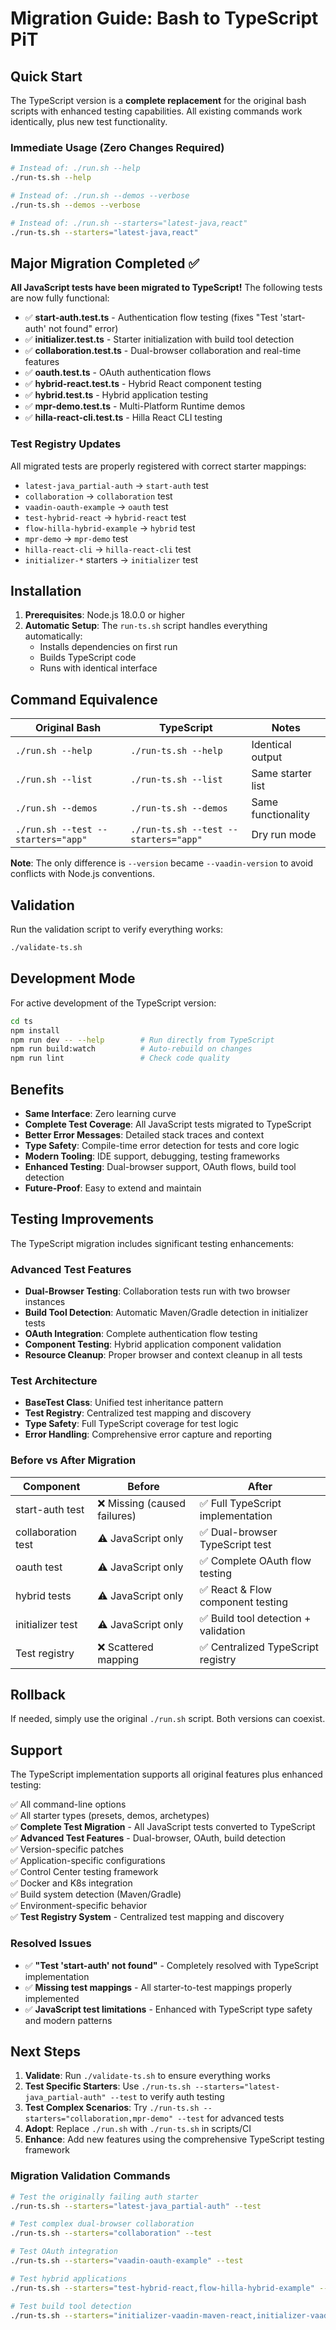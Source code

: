 # Migration Guide: Bash to TypeScript PiT

## Quick Start

The TypeScript version is a **complete replacement** for the original bash scripts with enhanced testing capabilities. All existing commands work identically, plus new test functionality.

### Immediate Usage (Zero Changes Required)

```bash
# Instead of: ./run.sh --help
./run-ts.sh --help

# Instead of: ./run.sh --demos --verbose
./run-ts.sh --demos --verbose

# Instead of: ./run.sh --starters="latest-java,react"
./run-ts.sh --starters="latest-java,react"
```

## Major Migration Completed ✅

**All JavaScript tests have been migrated to TypeScript!** The following tests are now fully functional:

- ✅ **start-auth.test.ts** - Authentication flow testing (fixes "Test 'start-auth' not found" error)
- ✅ **initializer.test.ts** - Starter initialization with build tool detection
- ✅ **collaboration.test.ts** - Dual-browser collaboration and real-time features
- ✅ **oauth.test.ts** - OAuth authentication flows
- ✅ **hybrid-react.test.ts** - Hybrid React component testing
- ✅ **hybrid.test.ts** - Hybrid application testing
- ✅ **mpr-demo.test.ts** - Multi-Platform Runtime demos
- ✅ **hilla-react-cli.test.ts** - Hilla React CLI testing

### Test Registry Updates

All migrated tests are properly registered with correct starter mappings:
- `latest-java_partial-auth` → `start-auth` test
- `collaboration` → `collaboration` test  
- `vaadin-oauth-example` → `oauth` test
- `test-hybrid-react` → `hybrid-react` test
- `flow-hilla-hybrid-example` → `hybrid` test
- `mpr-demo` → `mpr-demo` test
- `hilla-react-cli` → `hilla-react-cli` test
- `initializer-*` starters → `initializer` test

## Installation

1. **Prerequisites**: Node.js 18.0.0 or higher
2. **Automatic Setup**: The `run-ts.sh` script handles everything automatically:
   - Installs dependencies on first run
   - Builds TypeScript code
   - Runs with identical interface

## Command Equivalence

| Original Bash | TypeScript | Notes |
|---------------|------------|-------|
| `./run.sh --help` | `./run-ts.sh --help` | Identical output |
| `./run.sh --list` | `./run-ts.sh --list` | Same starter list |
| `./run.sh --demos` | `./run-ts.sh --demos` | Same functionality |
| `./run.sh --test --starters="app"` | `./run-ts.sh --test --starters="app"` | Dry run mode |

**Note**: The only difference is `--version` became `--vaadin-version` to avoid conflicts with Node.js conventions.

## Validation

Run the validation script to verify everything works:

```bash
./validate-ts.sh
```

## Development Mode

For active development of the TypeScript version:

```bash
cd ts
npm install
npm run dev -- --help        # Run directly from TypeScript
npm run build:watch          # Auto-rebuild on changes
npm run lint                 # Check code quality
```

## Benefits

- **Same Interface**: Zero learning curve
- **Complete Test Coverage**: All JavaScript tests migrated to TypeScript
- **Better Error Messages**: Detailed stack traces and context
- **Type Safety**: Compile-time error detection for tests and core logic
- **Modern Tooling**: IDE support, debugging, testing frameworks
- **Enhanced Testing**: Dual-browser support, OAuth flows, build tool detection
- **Future-Proof**: Easy to extend and maintain

## Testing Improvements

The TypeScript migration includes significant testing enhancements:

### Advanced Test Features
- **Dual-Browser Testing**: Collaboration tests run with two browser instances
- **Build Tool Detection**: Automatic Maven/Gradle detection in initializer tests
- **OAuth Integration**: Complete authentication flow testing
- **Component Testing**: Hybrid application component validation
- **Resource Cleanup**: Proper browser and context cleanup in all tests

### Test Architecture
- **BaseTest Class**: Unified test inheritance pattern
- **Test Registry**: Centralized test mapping and discovery
- **Type Safety**: Full TypeScript coverage for test logic
- **Error Handling**: Comprehensive error capture and reporting

### Before vs After Migration
| Component | Before | After |
|-----------|--------|-------|
| start-auth test | ❌ Missing (caused failures) | ✅ Full TypeScript implementation |
| collaboration test | ⚠️ JavaScript only | ✅ Dual-browser TypeScript test |
| oauth test | ⚠️ JavaScript only | ✅ Complete OAuth flow testing |
| hybrid tests | ⚠️ JavaScript only | ✅ React & Flow component testing |
| initializer test | ⚠️ JavaScript only | ✅ Build tool detection + validation |
| Test registry | ❌ Scattered mapping | ✅ Centralized TypeScript registry |

## Rollback

If needed, simply use the original `./run.sh` script. Both versions can coexist.

## Support

The TypeScript implementation supports all original features plus enhanced testing:

✅ All command-line options  
✅ All starter types (presets, demos, archetypes)  
✅ **Complete Test Migration** - All JavaScript tests converted to TypeScript  
✅ **Advanced Test Features** - Dual-browser, OAuth, build detection  
✅ Version-specific patches  
✅ Application-specific configurations  
✅ Control Center testing framework  
✅ Docker and K8s integration  
✅ Build system detection (Maven/Gradle)  
✅ Environment-specific behavior  
✅ **Test Registry System** - Centralized test mapping and discovery  

### Resolved Issues
- ✅ **"Test 'start-auth' not found"** - Completely resolved with TypeScript implementation
- ✅ **Missing test mappings** - All starter-to-test mappings properly implemented
- ✅ **JavaScript test limitations** - Enhanced with TypeScript type safety and modern patterns

## Next Steps

1. **Validate**: Run `./validate-ts.sh` to ensure everything works
2. **Test Specific Starters**: Use `./run-ts.sh --starters="latest-java_partial-auth" --test` to verify auth testing
3. **Test Complex Scenarios**: Try `./run-ts.sh --starters="collaboration,mpr-demo" --test` for advanced tests
4. **Adopt**: Replace `./run.sh` with `./run-ts.sh` in scripts/CI
5. **Enhance**: Add new features using the comprehensive TypeScript testing framework

### Migration Validation Commands

```bash
# Test the originally failing auth starter
./run-ts.sh --starters="latest-java_partial-auth" --test

# Test complex dual-browser collaboration
./run-ts.sh --starters="collaboration" --test

# Test OAuth integration
./run-ts.sh --starters="vaadin-oauth-example" --test

# Test hybrid applications
./run-ts.sh --starters="test-hybrid-react,flow-hilla-hybrid-example" --test

# Test build tool detection
./run-ts.sh --starters="initializer-vaadin-maven-react,initializer-vaadin-gradle-flow" --test
```
